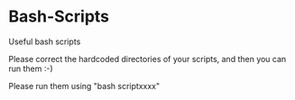 # Bash-Scripts
Useful bash scripts

Please correct the hardcoded directories of your scripts, and then you can run them :-)


Please run them using "bash scriptxxxx"
